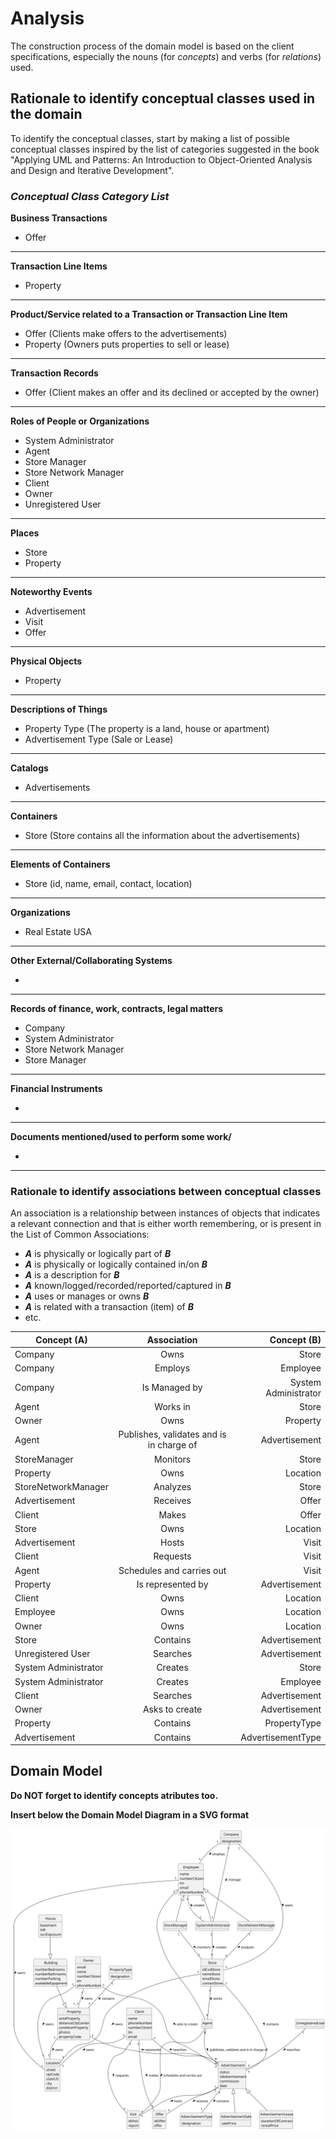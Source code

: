 # Analysis

The construction process of the domain model is based on the client specifications, especially the nouns (for _concepts_) and verbs (for _relations_) used. 

## Rationale to identify conceptual classes used in the domain ##
To identify the conceptual classes, start by making a list of possible conceptual classes inspired by the list of categories suggested in the book "Applying UML and Patterns: An Introduction to Object-Oriented Analysis and Design and Iterative Development". 


### _Conceptual Class Category List_ ###

**Business Transactions**

* Offer

---

**Transaction Line Items**

* Property

---

**Product/Service related to a Transaction or Transaction Line Item**

* Offer (Clients make offers to the advertisements)
* Property (Owners puts properties to sell or lease)

---


**Transaction Records**

* Offer (Client makes an offer and its declined or accepted by the owner)

---  


**Roles of People or Organizations**

* System Administrator
* Agent
* Store Manager
* Store Network Manager
* Client
* Owner
* Unregistered User

---


**Places**

* Store
* Property

---

**Noteworthy Events**

* Advertisement
* Visit
* Offer

---


**Physical Objects**

* Property

---


**Descriptions of Things**

* Property Type (The property is a land, house or apartment)
* Advertisement Type (Sale or Lease) 


---


**Catalogs**

* Advertisements

---


**Containers**

* Store (Store contains all the information about the advertisements)

---


**Elements of Containers**

* Store (id, name, email, contact, location)

---


**Organizations**

*  Real Estate USA

---

**Other External/Collaborating Systems**

*  


---


**Records of finance, work, contracts, legal matters**

* Company
* System Administrator
* Store Network Manager
* Store Manager

---


**Financial Instruments**

*  

---


**Documents mentioned/used to perform some work/**

*

---



### **Rationale to identify associations between conceptual classes** ###

An association is a relationship between instances of objects that indicates a relevant connection and that is either worth remembering, or is present in the List of Common Associations: 

+ **_A_** is physically or logically part of **_B_**
+ **_A_** is physically or logically contained in/on **_B_**
+ **_A_** is a description for **_B_**
+ **_A_** known/logged/recorded/reported/captured in **_B_**
+ **_A_** uses or manages or owns **_B_**
+ **_A_** is related with a transaction (item) of **_B_**
+ etc.



| Concept (A)          |               Association                |           Concept (B) |
|----------------------|:----------------------------------------:|----------------------:|
| Company              |                   Owns                   |                 Store |
| Company              |                 Employs                  |              Employee |
| Company              |              Is Managed by               |  System Administrator |
| Agent                |                 Works in                 |                 Store |
| Owner                |                   Owns                   |              Property |
| Agent                | Publishes, validates and is in charge of |         Advertisement |
| StoreManager         |                 Monitors                 |                 Store |
| Property             |                   Owns                   |              Location |
| StoreNetworkManager  |                 Analyzes                 |                 Store |
| Advertisement        |                 Receives                 |                 Offer |
| Client               |                  Makes                   |                 Offer |
| Store                |                   Owns                   |              Location |
| Advertisement        |                  Hosts                   |                 Visit |
| Client               |                 Requests                 |                 Visit |
| Agent                |        Schedules and carries out         |                 Visit |
| Property             |            Is represented by             |         Advertisement |
| Client               |                   Owns                   |              Location |
| Employee             |                   Owns                   |              Location |
| Owner                |                   Owns                   |              Location |
| Store                |                 Contains                 |         Advertisement |
| Unregistered User    |                 Searches                 |         Advertisement |
| System Administrator |                 Creates                  |                 Store |
| System Administrator |                 Creates                  |              Employee |
| Client               |                 Searches                 |         Advertisement |
| Owner                |              Asks to create              |         Advertisement |
| Property             |                 Contains                 |          PropertyType |
| Advertisement        |                 Contains                 |     AdvertisementType |




## Domain Model

**Do NOT forget to identify concepts atributes too.**

**Insert below the Domain Model Diagram in a SVG format**

![Domain Model](svg/project-domain-model.svg)



